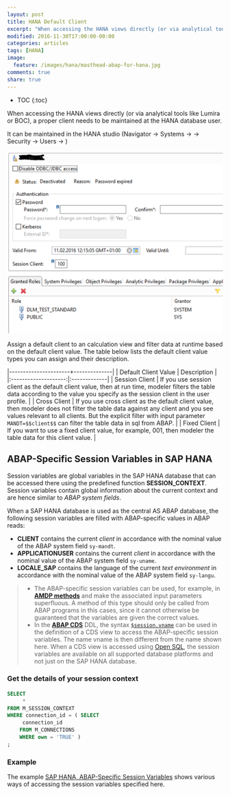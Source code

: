 ```yaml
---
layout: post
title: HANA Default Client
excerpt: "When accessing the HANA views directly (or via analytical tools like Lumira or BOC), a proper client needs to be maintained at the HANA database user."
modified: 2016-11-30T17:00:00-00:00
categories: articles
tags: [HANA]
image:
  feature: /images/hana/masthead-abap-for-hana.jpg
comments: true
share: true
---
```


* TOC
{:toc}


When accessing the HANA views directly (or via analytical tools like Lumira or BOC), a proper client needs to be maintained at the HANA database user.

It can be maintained in the HANA studio (Navigator -> Systems -> <SID> -> Security -> Users -> <UserID>)

![HANA Session Client](/images/hana/hana/session-client.png)

Assign a default client to an calculation view and filter data at runtime based on the default client value. The table below lists the default client value types you can assign and their description.

|----------------------+--------------|
| Default Client Value | Description  |
|:--------------------:|:-------------|
| Session Client | If you use session client as the default client value, then at run time, modeler filters the table data according to the value you specify as the session client in the user profile. |
| Cross Client | If you use cross client as the default client value, then modeler does not filter the table data against any client and you see values relevant to all clients. But the explicit filter with input parameter `MANDT=$$client$$` can filter the table data in sql from ABAP. |
| Fixed Client | If you want to use a fixed client value, for example, 001, then modeler the table data for this client value. |

## ABAP-Specific Session Variables in SAP HANA
Session variables are global variables in the SAP HANA database that can be accessed there using the predefined function **SESSION_CONTEXT**. Session variables contain global information about the current context and are hence similar to *ABAP system fields*.

When a SAP HANA database is used as the central AS ABAP database, the following session variables are filled with ABAP-specific values in ABAP reads:

* **CLIENT** contains the current *client* in accordance with the nominal value of the ABAP system field `sy-mandt`.
* **APPLICATIONUSER** contains the current *client* in accordance with the nominal value of the ABAP system field `sy-uname`.
* **LOCALE_SAP** contains the language of the current *text environment* in accordance with the nominal value of the ABAP system field `sy-langu`.

> * The ABAP-specific session variables can be used, for example, in [**AMDP methods**][abenamdp_method_glosry] and make the associated input parameters superfluous. A method of this type should only be called from ABAP programs in this cases, since it cannot otherwise be guaranteed that the variables are given the correct values.
> * In the [**ABAP CDS**][abenabap_cds_glosry] DDL, the syntax [`$session.vname`][abencds_f1_session_variable] can be used in the definition of a CDS view to access the ABAP-specific session variables. The name vname is then different from the name shown here. When a CDS view is accessed using [Open SQL][abenopen_sql_glosry], the session variables are available on all supported database platforms and not just on the SAP HANA database.


### Get the details of your session context

```sql
SELECT
	 *
FROM M_SESSION_CONTEXT
WHERE connection_id = ( SELECT
	 connection_id
	FROM M_CONNECTIONS
	WHERE own = 'TRUE' )
;
```

### Example

The example [SAP HANA, ABAP-Specific Session Variables][abenhana_session_variables_abexa] shows various ways of accessing the session variables specified here.



[abenhana_session_variables_abexa]:https://help.sap.com/abapdocu_750/en/abenhana_session_variables_abexa.htm
[abenamdp_method_glosry]:https://help.sap.com/abapdocu_750/en/abenamdp_method_glosry.htm
[abenabap_cds_glosry]:https://help.sap.com/abapdocu_750/en/abenabap_cds_glosry.htm
[abencds_f1_session_variable]:https://help.sap.com/abapdocu_750/en/abencds_f1_session_variable.htm
[abenopen_sql_glosry]:https://help.sap.com/abapdocu_750/en/abenopen_sql_glosry.htm

[kramdown]:http://kramdown.gettalong.org/index.html
